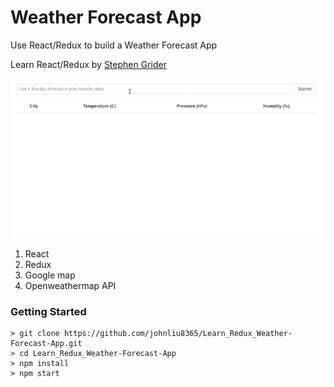 # Weather Forecast App

Use React/Redux to build a Weather Forecast App

Learn React/Redux by [Stephen Grider](https://www.udemy.com/react-redux/)

![alt text](https://github.com/johnliu8365/Learn_Redux_Weather-Forecast-App/blob/master/screenshot.gif)

1. React
2. Redux
3. Google map
4. Openweathermap API

### Getting Started

```
> git clone https://github.com/johnliu8365/Learn_Redux_Weather-Forecast-App.git
> cd Learn_Redux_Weather-Forecast-App
> npm install
> npm start
```

